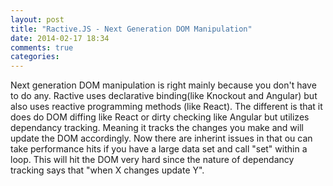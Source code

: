 ```yaml
---
layout: post
title: "Ractive.JS - Next Generation DOM Manipulation"
date: 2014-02-17 18:34
comments: true
categories: 
---
```


Next generation DOM manipulation is right mainly because you don't have to do any. Ractive uses declarative binding(like Knockout and Angular) but also uses reactive programming methods (like React). The different is that it does do DOM diffing like React or dirty checking like Angular but utilizes dependancy tracking. Meaning it tracks the changes you make and will update the DOM accordingly. Now there are inherint issues in that ou can take performance hits if you have a large data set and call "set" within a loop. This will hit the DOM very hard since the nature of dependancy tracking says that "when X changes update Y". 